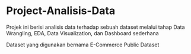 # Project-Analisis-Data
Projek ini berisi analisis data terhadap sebuah dataset melalui tahap Data Wrangling, EDA, Data Visualization, dan Dashboard sederhana

Dataset yang digunakan bernama E-Commerce Public Dataset
